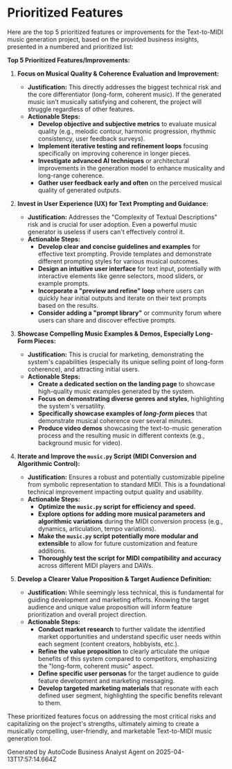 # Prioritized Features

Here are the top 5 prioritized features or improvements for the Text-to-MIDI music generation project, based on the provided business insights, presented in a numbered and prioritized list:

**Top 5 Prioritized Features/Improvements:**

1.  **Focus on Musical Quality & Coherence Evaluation and Improvement:**
    * **Justification:** This directly addresses the biggest technical risk and the core differentiator (long-form, coherent music).  If the generated music isn't musically satisfying and coherent, the project will struggle regardless of other features.
    * **Actionable Steps:**
        * **Develop objective and subjective metrics** to evaluate musical quality (e.g., melodic contour, harmonic progression, rhythmic consistency, user feedback surveys).
        * **Implement iterative testing and refinement loops** focusing specifically on improving coherence in longer pieces.
        * **Investigate advanced AI techniques** or architectural improvements in the generation model to enhance musicality and long-range coherence.
        * **Gather user feedback early and often** on the perceived musical quality of generated outputs.

2.  **Invest in User Experience (UX) for Text Prompting and Guidance:**
    * **Justification:**  Addresses the "Complexity of Textual Descriptions" risk and is crucial for user adoption.  Even a powerful music generator is useless if users can't effectively control it.
    * **Actionable Steps:**
        * **Develop clear and concise guidelines and examples** for effective text prompting.  Provide templates and demonstrate different prompting styles for various musical outcomes.
        * **Design an intuitive user interface** for text input, potentially with interactive elements like genre selectors, mood sliders, or example prompts.
        * **Incorporate a "preview and refine" loop** where users can quickly hear initial outputs and iterate on their text prompts based on the results.
        * **Consider adding a "prompt library"** or community forum where users can share and discover effective prompts.

3.  **Showcase Compelling Music Examples & Demos, Especially Long-Form Pieces:**
    * **Justification:** This is crucial for marketing, demonstrating the system's capabilities (especially its unique selling point of long-form coherence), and attracting initial users.
    * **Actionable Steps:**
        * **Create a dedicated section on the landing page** to showcase high-quality music examples generated by the system.
        * **Focus on demonstrating diverse genres and styles**, highlighting the system's versatility.
        * **Specifically showcase examples of *long-form* pieces** that demonstrate musical coherence over several minutes.
        * **Produce video demos** showcasing the text-to-music generation process and the resulting music in different contexts (e.g., background music for video).

4.  **Iterate and Improve the `music.py` Script (MIDI Conversion and Algorithmic Control):**
    * **Justification:**  Ensures a robust and potentially customizable pipeline from symbolic representation to standard MIDI.  This is a foundational technical improvement impacting output quality and usability.
    * **Actionable Steps:**
        * **Optimize the `music.py` script for efficiency and speed.**
        * **Explore options for adding more musical parameters and algorithmic variations** during the MIDI conversion process (e.g., dynamics, articulation, tempo variations).
        * **Make the `music.py` script potentially more modular and extensible** to allow for future customization and feature additions.
        * **Thoroughly test the script for MIDI compatibility and accuracy** across different MIDI players and DAWs.

5.  **Develop a Clearer Value Proposition & Target Audience Definition:**
    * **Justification:**  While seemingly less technical, this is fundamental for guiding development and marketing efforts.  Knowing the target audience and unique value proposition will inform feature prioritization and overall project direction.
    * **Actionable Steps:**
        * **Conduct market research** to further validate the identified market opportunities and understand specific user needs within each segment (content creators, hobbyists, etc.).
        * **Refine the value proposition** to clearly articulate the unique benefits of this system compared to competitors, emphasizing the "long-form, coherent music" aspect.
        * **Define specific user personas** for the target audience to guide feature development and marketing messaging.
        * **Develop targeted marketing materials** that resonate with each defined user segment, highlighting the specific benefits relevant to them.

These prioritized features focus on addressing the most critical risks and capitalizing on the project's strengths, ultimately aiming to create a musically compelling, user-friendly, and marketable Text-to-MIDI music generation tool.

Generated by AutoCode Business Analyst Agent on 2025-04-13T17:57:14.664Z
